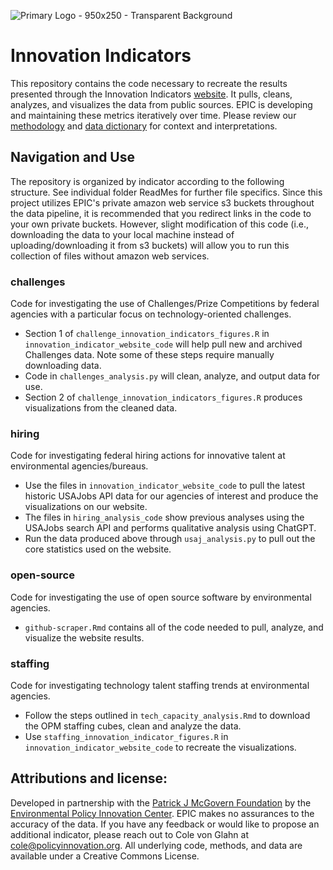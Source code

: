 ![Primary Logo - 950x250 - Transparent Background](https://github.com/user-attachments/assets/b89e0ba6-ac56-4ec4-a3c8-372ae4a44101)

# Innovation Indicators
This repository contains the code necessary to recreate the results presented through the Innovation Indicators [website](https://www.policyinnovation.org/innovation-indicators). It pulls, cleans, analyzes, and visualizes the data from public sources.
EPIC is developing and maintaining these metrics iteratively over time. Please review our [methodology](https://docs.google.com/document/d/1-vAbGiwHhInAUFn--gdIFjGaFHfY9d6zGogqB0_r_Nw/edit?tab=t.0) and [data dictionary](https://docs.google.com/spreadsheets/d/1nGUFCxrHxb7B9sN6MXAn02qJOgnlFB9T8vnb_OfV33c/edit?gid=0#gid=0) for context and interpretations. 

## Navigation and Use
The repository is organized by indicator according to the following structure. See individual folder ReadMes for further file specifics. Since this project utilizes EPIC's private amazon web service s3 buckets throughout the data pipeline, 
it is recommended that you redirect links in the code to your own private buckets. However, slight modification of this code (i.e., downloading the data to your local machine instead of uploading/downloading it from s3 buckets) will allow 
you to run this collection of files without amazon web services.

### challenges 
Code for investigating the use of Challenges/Prize Competitions by federal agencies with a particular focus on technology-oriented challenges. 
* Section 1 of `challenge_innovation_indicators_figures.R` in `innovation_indicator_website_code` will help pull new and archived Challenges data. Note some of these steps require manually downloading data. 
* Code in `challenges_analysis.py` will clean, analyze, and output data for use.
* Section 2 of `challenge_innovation_indicators_figures.R` produces visualizations from the cleaned data.

### hiring
Code for investigating federal hiring actions for innovative talent at environmental agencies/bureaus.
* Use the files in `innovation_indicator_website_code` to pull the latest historic USAJobs API data for our agencies of interest and produce the visualizations on our website. 
* The files in `hiring_analysis_code` show previous analyses using the USAJobs search API and performs qualitative analysis using ChatGPT.
* Run the data produced above through `usaj_analysis.py` to pull out the core statistics used on the website.

### open-source
Code for investigating the use of open source software by environmental agencies.
* `github-scraper.Rmd` contains all of the code needed to pull, analyze, and visualize the website results.

### staffing
Code for investigating technology talent staffing trends at environmental agencies.
* Follow the steps outlined in `tech_capacity_analysis.Rmd` to download the OPM staffing cubes, clean and analyze the data.
* Use `staffing_innovation_indicator_figures.R` in `innovation_indicator_website_code` to recreate the visualizations.

## Attributions and license:
Developed in partnership with the [Patrick J McGovern Foundation](https://www.mcgovern.org/) by the [Environmental Policy Innovation Center](https://www.policyinnovation.org/).
EPIC makes no assurances to the accuracy of the data. If you have any feedback or would like to propose an additional indicator, 
please reach out to Cole von Glahn at cole@policyinnovation.org. All underlying code, methods, and data are available under a Creative Commons License. 


